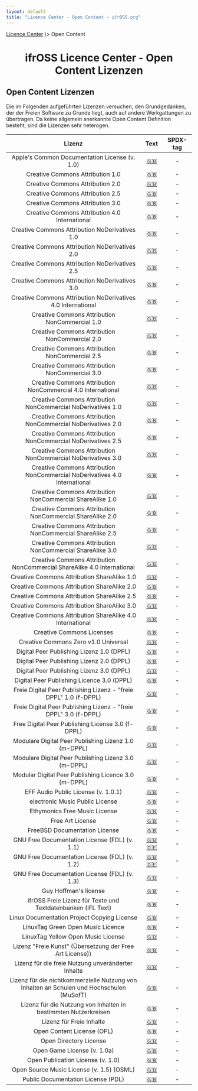 ```yaml
---
layout: default
title: "Licence Center - Open Content - ifrOSS.org"
---
```


<!---

Neue Lizenzen können mit der folgenden Template eingefügt werden:

| Lizenzname | [🇬🇧](link) | SPDX-Tag |

Emojis für die Links können von https://emojipedia.org kopiert werden

--->
<p><a href="/ifrOSS/Pages/licence_center/de">Licence Center</a> \> Open Content<br></p>

<h1 style="text-align: center;">ifrOSS Licence Center - Open Content Lizenzen</h1>

## Open Content Lizenzen

Die im Folgenden aufgeführten Lizenzen versuchen, den Grundgedanken, der der Freien Software zu Grunde liegt, auch auf andere Werkgattungen zu übertragen. Da keine allgemein anerkannte Open Content Definition besteht, sind die Lizenzen sehr heterogen.

| Lizenz | Text | SPDX-tag |
|:---:|:---:|:---:|
| Apple's Common Documentation License (v. 1.0) | [🇬🇧](https://web.archive.org/web/20060323013933/https://opensource.apple.com/cdl/) | - |
| Creative Commons Attribution 1.0 | [🇬🇧](http://creativecommons.org/licenses/by/1.0/legalcode) | - |
| Creative Commons Attribution 2.0 | [🇬🇧](http://creativecommons.org/licenses/by/2.0/legalcode) | - |
| Creative Commons Attribution 2.5 | [🇬🇧](http://creativecommons.org/licenses/by/2.5/legalcode) | - |
| Creative Commons Attribution 3.0 | [🇬🇧](http://creativecommons.org/licenses/by/3.0/legalcode) | - |
| Creative Commons Attribution 4.0 International | [🇬🇧](https://creativecommons.org/licenses/by/4.0/legalcode) | - |
| Creative Commons Attribution NoDerivatives 1.0 | [🇬🇧](http://creativecommons.org/licenses/by-nd/1.0/legalcode) | - |
| Creative Commons Attribution NoDerivatives 2.0 | [🇬🇧](http://creativecommons.org/licenses/by-nd/2.0/legalcode) | - |
| Creative Commons Attribution NoDerivatives 2.5 | [🇬🇧](http://creativecommons.org/licenses/by-nd/2.5/legalcode) | - |
| Creative Commons Attribution NoDerivatives 3.0 | [🇬🇧](http://creativecommons.org/licenses/by-nd/3.0/legalcode) | - |
| Creative Commons Attribution NoDerivatives 4.0 International | [🇬🇧](https://creativecommons.org/licenses/by-nd/4.0/legalcode) | - |
| Creative Commons Attribution NonCommercial 1.0 | [🇬🇧](http://creativecommons.org/licenses/by-nc/1.0/legalcode) | - |
| Creative Commons Attribution NonCommercial 2.0 | [🇬🇧](http://creativecommons.org/licenses/by-nc/2.0/legalcode) | - |
| Creative Commons Attribution NonCommercial 2.5 | [🇬🇧](http://creativecommons.org/licenses/by-nc/2.5/legalcode) | - |
| Creative Commons Attribution NonCommercial 3.0 | [🇬🇧](http://creativecommons.org/licenses/by-nc/3.0/legalcode) | - |
| Creative Commons Attribution NonCommercial 4.0 International | [🇬🇧](https://creativecommons.org/licenses/by-nc/4.0/legalcode) | - |
| Creative Commons Attribution NonCommercial NoDerivatives 1.0 | [🇬🇧](http://creativecommons.org/licenses/by-nd-nc/1.0/legalcode) | - |
| Creative Commons Attribution NonCommercial NoDerivatives 2.0 | [🇬🇧](http://creativecommons.org/licenses/by-nc-nd/2.0/legalcode) | - |
| Creative Commons Attribution NonCommercial NoDerivatives 2.5 | [🇬🇧](http://creativecommons.org/licenses/by-nc-nd/2.5/legalcode) | - |
| Creative Commons Attribution NonCommercial NoDerivatives 3.0 | [🇬🇧](http://creativecommons.org/licenses/by-nc-nd/3.0/legalcode) | - |
| Creative Commons Attribution NonCommercial NoDerivatives 4.0 International | [🇬🇧](https://creativecommons.org/licenses/by-nc-nd/4.0/legalcode) | - |
| Creative Commons Attribution NonCommercial ShareAlike 1.0 | [🇬🇧](http://creativecommons.org/licenses/by-nc-sa/1.0/legalcode) | - |
| Creative Commons Attribution NonCommercial ShareAlike 2.0 | [🇬🇧](http://creativecommons.org/licenses/by-nc-sa/2.0/legalcode) | - |
| Creative Commons Attribution NonCommercial ShareAlike 2.5 | [🇬🇧](http://creativecommons.org/licenses/by-nc-sa/2.5/legalcode) | - |
| Creative Commons Attribution NonCommercial ShareAlike 3.0 | [🇬🇧](http://creativecommons.org/licenses/by-nc-sa/3.0/legalcode) | - |
| Creative Commons Attribution NonCommercial ShareAlike 4.0 International | [🇬🇧](https://creativecommons.org/licenses/by-nc-sa/4.0/legalcode) | - |
| Creative Commons Attribution ShareAlike 1.0 | [🇬🇧](http://creativecommons.org/licenses/by-sa/1.0/legalcode) | - |
| Creative Commons Attribution ShareAlike 2.0 | [🇬🇧](http://creativecommons.org/licenses/by-sa/2.0/legalcode) | - |
| Creative Commons Attribution ShareAlike 2.5 | [🇬🇧](http://creativecommons.org/licenses/by-sa/2.5/legalcode) | - |
| Creative Commons Attribution ShareAlike 3.0 | [🇬🇧](http://creativecommons.org/licenses/by-sa/3.0/legalcode) | - |
| Creative Commons Attribution ShareAlike 4.0 International | [🇬🇧](https://creativecommons.org/licenses/by-sa/4.0/legalcode) | - |
| Creative Commons Licenses | [🇬🇧](http://creativecommons.org/licenses) | - |
| Creative Commons Zero v1.0 Universal | [🇬🇧](http://creativecommons.org/publicdomain/zero/1.0/legalcode) | - |
| Digital Peer Publishing Lizenz 1.0 (DPPL) | [🇬🇧](https://www.hbz-nrw.de/produkte/open-access/lizenzen/dppl/dppl/DPPL_v1_de_02-2004) | - |
| Digital Peer Publishing Lizenz 2.0 (DPPL) | [🇬🇧](https://www.hbz-nrw.de/produkte/open-access/lizenzen/dppl/dppl/DPPL_v2_de_06-2004) | - |
| Digital Peer Publishing Lizenz 3.0 (DPPL) | [🇬🇧](https://www.hbz-nrw.de/produkte/open-access/lizenzen/dppl/dppl/DPPL_v3_de_06-2004) | - |
| Digital Peer Publishing Licence 3.0 (DPPL) | [🇬🇧](https://www.hbz-nrw.de/produkte/open-access/lizenzen/dppl/fdppl/f-DPPL_v3_en_11-2008 ) | - |
| Freie Digital Peer Publishing Lizenz - "freie DPPL" 1.0 (f-DPPL) | [🇬🇧](https://www.hbz-nrw.de/produkte/open-access/lizenzen/dppl/fdppl/f-DPPL_v1_de_11-2004) | - |
| Freie Digital Peer Publishing Lizenz - "freie DPPL" 3.0 (f-DPPL) | [🇬🇧](https://www.hbz-nrw.de/produkte/open-access/lizenzen/dppl/dppl/DPPL_v3_de_11-2008) | - |
| Free Digital Peer Publishing License 3.0 (f-DPPL) | [🇬🇧](https://www.hbz-nrw.de/produkte/open-access/lizenzen/dppl/dppl/DPPL_v3_en_11-2008) | - |
| Modulare Digital Peer Publishing Lizenz 1.0 (m-DPPL) | [🇬🇧](https://www.hbz-nrw.de/produkte/open-access/lizenzen/dppl/mdppl/m-DPPL_v1_de_11-2004) | - |
| Modulare Digital Peer Publishing Lizenz 3.0 (m-DPPL) | [🇬🇧](https://www.hbz-nrw.de/produkte/open-access/lizenzen/dppl/mdppl/m-DPPL_v3_de_11-2008) | - |
| Modular Digital Peer Publishing Licence 3.0 (m-DPPL) | [🇬🇧](https://www.hbz-nrw.de/produkte/open-access/lizenzen/dppl/mdppl/m-DPPL_v3_en_11-2008) | - |
| EFF Audio Public License (v. 1.0.1) | [🇬🇧](https://web.archive.org/web/20060220142104/http://www.eff.org/IP/Open_licenses/20010421_eff_oal_1.0.html) | - |
| electronic Music Public License | [🇬🇧](http://web.archive.org/web/20050408042334/http://www.killerfish.de/fys/empl/empl_de.html) | - |
| Ethymonics Free Music License | [🇬🇧](https://web.archive.org/web/20040209194229/http://www.ethymonics.co.uk/fml.html) | - |
| Free Art License | [🇬🇧](https://web.archive.org/web/20080704173805/http://www.artlibre.org/licence.php/lalgb.html) | - |
| FreeBSD Documentation License | [🇬🇧](http://www.freebsd.org/copyright/freebsd-doc-license.html) | - |
| GNU Free Documentation License (FDL) (v. 1.1) | [🇬🇧](http://www.gnu.org/licenses/old-licenses/fdl-1.1.html) [🇩🇪](http://nautix.sourceforge.net/docs/fdl.de.html) | - |
| GNU Free Documentation License (FDL) (v. 1.2) | [🇬🇧](http://www.gnu.org/licenses/old-licenses/fdl-1.2.html) [🇩🇪](http://www.giese-online.de/gnufdl-de.html) | - |
| GNU Free Documentation License (FDL) (v. 1.3) | [🇬🇧](http://www.gnu.org/copyleft/fdl.html) | - |
| Guy Hoffman's license | [🇬🇧](http://www.ram.org/ramblings/philosophy/fmp/hoffman_license.html) | - |
| ifrOSS Freie Lizenz für Texte und Textdatenbanken (IFL Text) | [🇬🇧](https://github.com/ifrOSS/Lizenzcenter/blob/Neue-Gliederung/IFL) | - |
| Linux Documentation Project Copying License | [🇬🇧](http://tldp.org/LDP-COPYRIGHT.html) | - |
| LinuxTag Green Open Music Licence | [🇬🇧](http://openmusic.linuxtag.org/modules/freecontent/content/openmusic/green.html) | - |
| LinuxTag Yellow Open Music License | [🇬🇧](http://openmusic.linuxtag.org/modules/freecontent/content/openmusic/yellow.html) | - |
| Lizenz "Freie Kunst" (Übersetzung der Free Art License)) | [🇬🇧](https://web.archive.org/web/20081118201323/http://artlibre.org/licence.php/lalde.html) | - |
| Lizenz für die freie Nutzung unveränderter Inhalte | [🇬🇧](http://www.ifross.org/Lizenzen/LizenzFuerUnveraenderteInhalte.html) | - |
| Lizenz für die nichtkommerzielle Nutzung von Inhalten an Schulen und Hochschulen (MuSofT) | [🇬🇧](http://www.ifross.org/Lizenzen/MuSoft-Lizenz.htm) | - |
| Lizenz für die Nutzung von Inhalten in bestimmten Nutzerkreisen | [🇬🇧](http://www.ifross.org/Lizenzen/Lizenz%20bestimmte%20Nutzerkreise.htm) | - |
| Lizenz für Freie Inhalte | [🇬🇧](http://www.ifross.org/Lizenzen/LizenzFuerFreieInhalte.html) | - |
| Open Content License (OPL) | [🇬🇧](https://web.archive.org/web/20140608191625/http://www.opencontent.org:80/opl.shtml) | - |
| Open Directory License | [🇬🇧](https://web.archive.org/web/20011106104708/http://dmoz.org:80/license.html) | - |
| Open Game License (v. 1.0a) | [🇬🇧](http://www.opengamingfoundation.org/ogl.html) | - |
| Open Publication License (v. 1.0) | [🇬🇧](http://opencontent.org/openpub) | - |
| Open Source Music License (v. 1.5) (OSML) | [🇬🇧](https://web.archive.org/web/20120818042338/http://www.rootrecords.org:80/licenses.html) | - |
| Public Documentation License (PDL) | [🇬🇧](http://www.openoffice.org/licenses/PDL.html) | - |
